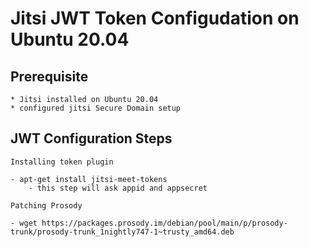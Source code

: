 Jitsi JWT Token Configudation on Ubuntu 20.04
==================

## Prerequisite

    * Jitsi installed on Ubuntu 20.04
    * configured jitsi Secure Domain setup

## JWT Configuration Steps

    Installing token plugin

    - apt-get install jitsi-meet-tokens
        - this step will ask appid and appsecret

    Patching Prosody
    
    - wget https://packages.prosody.im/debian/pool/main/p/prosody-trunk/prosody-trunk_1nightly747-1~trusty_amd64.deb
